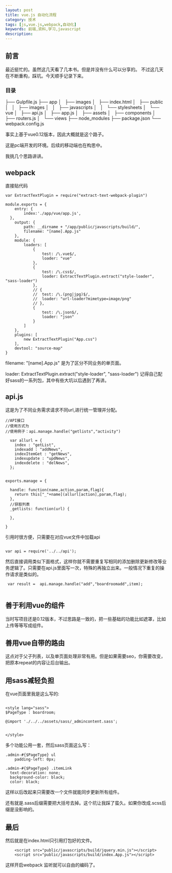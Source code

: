 ```yaml
---
layout: post
title: vue.js 自动化流程
category: 技术
tags: [js,vue.js,webpack,自动化]
keywords: 前端,资料,学习,javascript
description: 
---
```

## 前言
最近挺忙的。虽然这几天看了几本书。但是并没有什么可以分享的。
不过这几天在不断重构，踩坑。今天顺手记录下来。

### 目录

├── Gulpfile.js
├── app
│   ├── images
│   ├── index.html
│   ├── public
│   │   ├── images
│   │   ├── javascripts
│   │   └── stylesheets
│   └── vue
│       ├── api.js
│       ├── app.js
│       ├── assets
│       ├── components
│       ├── routers.js
│       └── views
├── node_modules
├── package.json
└── webpack.config.js

事实上基于vue0.12版本，因此大概就是这个路子。

这是pc端开发的环境。后续的移动端也在构思中。

我挑几个思路讲讲。

## webpack

直接贴代码

```
var ExtractTextPlugin = require("extract-text-webpack-plugin")

module.exports = {
	entry: {
		index:'./app/vue/app.js',
  },
	output: {
		path: __dirname + "/app/public/javascripts/build/",
		filename: "[name].App.js"
	},
	module: {
		loaders: [
			{
				test: /\.vue$/,
				loader: "vue"
			},
			{
				test: /\.css$/,
				loader: ExtractTextPlugin.extract("style-loader", "sass-loader")
			},
			// {
			// 	test: /\.(png|jpg)$/,
			// 	loader: "url-loader?mimetype=image/png"
			// },
			{
				test: /\.json$/,
				loader: "json"
			}
		]
	},
	plugins: [
		new ExtractTextPlugin("App.css")
	],
	devtool: "source-map"
}

```

filename: "[name].App.js" 是为了区分不同业务的单页面。

loader: ExtractTextPlugin.extract("style-loader", "sass-loader") 记得自己配好sass的一系列包，其中有些大坑以后遇到了再讲。

## api.js
这是为了不同业务需求请求不同url,进行统一管理并分配。

```
//API接口
//使用方式为 
//使用例子：api.manage.handle("getlists","activity")

  var allurl = {
    index : "getList",
    indexadd : "addNews",
    indexItemGet : "getNews",
    indexupdate : "updNews",
    indexdelete : "delNews",
  };


exports.manage = { 

  handle: function(name,action,param,flag){
    return this["_"+name](allurl[action],param,flag);
  },
  //获取列表
  _getlists: function(url) {

  },
  
}

```

引用时很方便，只需要在对应vue文件中加载api

```

var api = require('../../api');

```

然后直接调用类似下面格式，这样你就不需要重复写相同的添加删除更新修改等业务逻辑了。只需要在api.js里面写一次，特殊的再独立出来。一般情况下重复的操作请求是类似的。

```
 var result =  api.manage.handle("add","boardroomadd",item); 
 
```

## 善于利用vue的组件
当时写项目还是0.12版本，不过思路是一致的，把一些基础的功能比如遮罩，比如上传等等写成组件。

## 善用vue自带的路由
这点对于父子列表，以及单页面处理非常有用。但是如果需要seo，你需要改变，把原本repeat的内容让后台输出。

## 用sass减轻负担

在vue页面里我是这么写的:

```

<style lang="sass">
$PageType : boardroom;

@import './../../assets/sass/_admincontent.sass';


</style>

```

多个功能公用一套，然后sass页面这么写：

```
.admin-#{$PageType} ul
	padding-left: 0px;

.admin-#{$PageType} .itemLink
  text-decoration: none;
  background-color: black;
  color: black;

```

这样以后改起来只需要改一个文件就能同步更新所有组件。

还有就是.sass后缀需要把大括号去掉。这个坑让我踩了蛮久。如果你改成.scss后缀是没影响的。

## 最后

然后就是在index.html只引用打包好的文件。

```
	<script src="public/javascripts/build/jquery.min.js"></script>
	<script src="public/javascripts/build/index.App.js"></script>
```

这样开启webpack 监听就可以自由的编码了。



